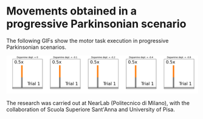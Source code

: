# Movements obtained in a progressive Parkinsonian scenario
The following GIFs show the motor task execution in progressive Parkinsonian scenarios.

<p align="center">
  <img src="https://github.com/marcobiasizzo/multiarea_PD_motortask/blob/main/videos/motor_task.gif" width="1200" />
</p>

The research was carried out at NearLab (Politecnico di Milano), with the collaboration of Scuola Superiore Sant'Anna and University of Pisa.
